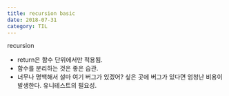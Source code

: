 ```yaml
---
title: recursion basic
date: 2018-07-31
category: TIL
---
```


recursion

- return은 함수 단위에서만 적용됨.
- 함수를 분리하는 것은 좋은 습관.
- 너무나 명백해서 설마 여기 버그가 있겠어? 싶은 곳에 버그가 있다면 엄청난 비용이 발생한다. 유니테스트의 필요성.
